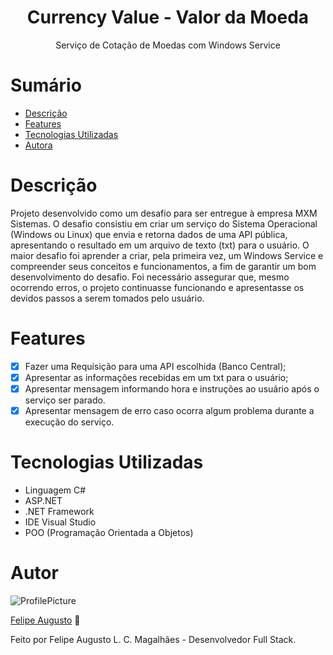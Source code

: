 <h1 align="center">Currency Value - Valor da Moeda</h1>

<p align="center">Serviço de Cotação de Moedas com Windows Service</p>

# Sumário

- [Descrição](#Descrição)
- [Features](#Features)
- [Tecnologias Utilizadas](#Tecnologias-Utilizadas)
- [Autora](#Autor)

# Descrição

Projeto desenvolvido como um desafio para ser entregue à empresa MXM Sistemas. O desafio consistiu em criar um serviço do Sistema Operacional (Windows ou Linux) que envia e retorna dados de uma API pública, apresentando o resultado em um arquivo de texto (txt) para o usuário.
O maior desafio foi aprender a criar, pela primeira vez, um Windows Service e compreender seus conceitos e funcionamentos, a fim de garantir um bom desenvolvimento do desafio. Foi necessário assegurar que, mesmo ocorrendo erros, o projeto continuasse funcionando e apresentasse os devidos passos a serem tomados pelo usuário.

# Features

- [x] Fazer uma Requisição para uma API escolhida (Banco Central);
- [x] Apresentar as informações recebidas em um txt para o usuário;
- [x] Apresentar mensagem informando hora e instruções ao usuário após o serviço ser parado.
- [x] Apresentar mensagem de erro caso ocorra algum problema durante a execução do serviço.

# Tecnologias Utilizadas

- Linguagem C#
- ASP.NET
- .NET Framework
- IDE Visual Studio
- POO (Programação Orientada a Objetos)

# Autor

![ProfilePicture](https://avatars.githubusercontent.com/u/72415750?s=400&u=a13b84ccdf5d94205f64ec86df036b60c66fff51&v=4)

[Felipe Augusto](https://github.com/ALCM-bit) &#128640;

Feito por Felipe Augusto L. C. Magalhães - Desenvolvedor Full Stack.
